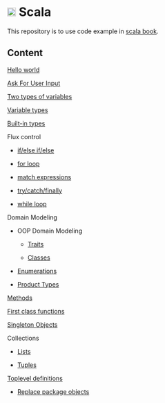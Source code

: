  # <img src="https://cdn.jsdelivr.net/gh/devicons/devicon@latest/icons/scala/scala-original.svg" width=20px/> Scala

 This repository is to use code example in [scala book](https://docs.scala-lang.org/scala3/book/introduction.html).

 ## Content

 [Hello world](./hello.scala)

 [Ask For User Input](./ask.scala)

 [Two types of variables](./variables.scala)

 [Variable types](./variables_types.scala)

 [Built-in types](./builtin_types.scala)

 Flux control

 - [if/else if/else](./if_else.scala)

 - [for loop](./for_loop.scala)

 - [match expressions](./match_expressions.scala)

 - [try/catch/finally](./try_catch.scala)

 - [while loop](./while_loop.scala)

Domain Modeling

- OOP Domain Modeling

    - [Traits](./traits.scala)

    - [Classes](./classes.scala)

- [Enumerations](./enums.scala)

- [Product Types](./product_types.scala)

[Methods](./methods.scala)

[First class functions](./first_class_functions.scala)

[Singleton Objects](./singleton_objects.scala)

Collections

- [Lists](./lists.scala)

- [Tuples](./tuples.scala)

[Toplevel definitions](./toplevel_definitions.scala)

- [Replace package objects](./replace_package_objects.scala)